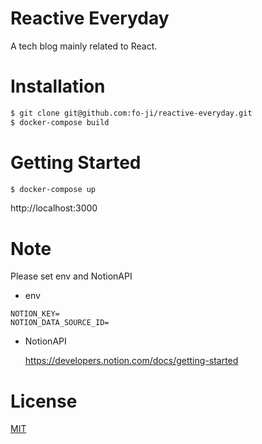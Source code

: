 # Reactive Everyday

A tech blog mainly related to React.

# Installation

```bash
$ git clone git@github.com:fo-ji/reactive-everyday.git
$ docker-compose build
```

# Getting Started

```bash
$ docker-compose up
```

http://localhost:3000

# Note

Please set env and NotionAPI

- env

```
NOTION_KEY=
NOTION_DATA_SOURCE_ID=
```

- NotionAPI

  https://developers.notion.com/docs/getting-started

# License

[MIT](https://en.wikipedia.org/wiki/MIT_License)

